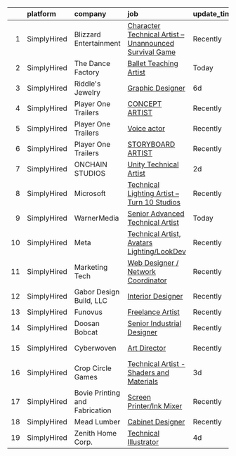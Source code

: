 

|    | platform    | company                        | job                                                                                                                                                                 | update_time   | location            |
|---:|:------------|:-------------------------------|:--------------------------------------------------------------------------------------------------------------------------------------------------------------------|:--------------|:--------------------|
|  1 | SimplyHired | Blizzard Entertainment         | [Character Technical Artist – Unannounced Survival Game](https://www.simplyhired.com/job/gC7ObN1tR-o3mWvRd_ZGyFSDOl9vU9V3acW7kSM3qrUnILMVY_OdwQ?q=technical+artist) | Recently      | Irvine, CA          |
|  2 | SimplyHired | The Dance Factory              | [Ballet Teaching Artist](https://www.simplyhired.com/job/JfKze0CrBY0M_d3i2DrVENidX8ct5JXdgR-oDIuNx7MpbisnWFXxkQ?q=technical+artist)                                 | Today         | Fairfield, CA       |
|  3 | SimplyHired | Riddle's Jewelry               | [Graphic Designer](https://www.simplyhired.com/job/63fj4dRHvIgr4WVZ6IpxHH8xWQsbBWaTk-cvH0piyIFM3ZNtTUNgBQ?q=technical+artist)                                       | 6d            | Rapid City, SD      |
|  4 | SimplyHired | Player One Trailers            | [CONCEPT ARTIST](https://www.simplyhired.com/job/NHSymmraphyw8uHdSkV5Et_VVAdt0q4UIaYh_zD91KukT2nlM8P-Uw?q=technical+artist)                                         | Recently      | Bellingham, WA      |
|  5 | SimplyHired | Player One Trailers            | [Voice actor](https://www.simplyhired.com/job/spDD-EJ3TjYBjE8eMRZ9eEmKaVlWQD6z3yRQeU5qhxOkgExTKczNWQ?q=technical+artist)                                            | Recently      | Bellingham, WA      |
|  6 | SimplyHired | Player One Trailers            | [STORYBOARD ARTIST](https://www.simplyhired.com/job/WsM3HESh11erc7gbrwmB9wOuLc4G8EpuzkIDIBZRmQv2tJ5MIdyzZQ?q=technical+artist)                                      | Recently      | Bellingham, WA      |
|  7 | SimplyHired | ONCHAIN STUDIOS                | [Unity Technical Artist](https://www.simplyhired.com/job/kqFhGfAzfnmPUFHci1dP_Qmzm67MbUEcrcpFOtYhSqKmRer482-E9Q?q=technical+artist)                                 | 2d            | Remote              |
|  8 | SimplyHired | Microsoft                      | [Technical Lighting Artist – Turn 10 Studios](https://www.simplyhired.com/job/6K-oqQKLfAp5cm1lxXk8byOsquuip_Sp-_bLh2IvC60phN56lB5y5A?q=technical+artist)            | Recently      | Redmond, WA         |
|  9 | SimplyHired | WarnerMedia                    | [Senior Advanced Technical Artist](https://www.simplyhired.com/job/1kxGifZTtO98aO3sWsGK64xugRqLrjNsPpvZdmky62TFtyObTOXhxw?q=technical+artist)                       | Today         | Carlsbad, CA        |
| 10 | SimplyHired | Meta                           | [Technical Artist, Avatars Lighting/LookDev](https://www.simplyhired.com/job/fi97us5G3Jr2OLUdIlBnIvXBI2bnLmu-2_JEYJhOIrCTcSWfnqx3Jw?q=technical+artist)             | Recently      | Remote +3 locations |
| 11 | SimplyHired | Marketing Tech                 | [Web Designer / Network Coordinator](https://www.simplyhired.com/job/gW81Z0geeoQUpacIf4GZGkCbHJVtT1BkxWuk8jRfNidjRyv8T5-9Vw?q=technical+artist)                     | Recently      | Buffalo, NY         |
| 12 | SimplyHired | Gabor Design Build, LLC        | [Interior Designer](https://www.simplyhired.com/job/vb_XrFWO4kysWplrQGv6Pl3qTddwA0SDHgWa9fkl32d7MNZtgUvQMA?q=technical+artist)                                      | Recently      | Germantown, WI      |
| 13 | SimplyHired | Funovus                        | [Freelance Artist](https://www.simplyhired.com/job/wucjFvZG2JRNmwrYnLbwDVT3_DRVHLxMd8BzmWlUbytgTfm8cythdg?q=technical+artist)                                       | Recently      | Remote              |
| 14 | SimplyHired | Doosan Bobcat                  | [Senior Industrial Designer](https://www.simplyhired.com/job/t9gcUVNdYD9rFUci2nWQrqisloKpJ2SLm-MKmhdUTxyG4kpTA2nF5A?q=technical+artist)                             | Recently      | Bismarck, ND        |
| 15 | SimplyHired | Cyberwoven                     | [Art Director](https://www.simplyhired.com/job/dMV0uo0uU67DzpofbcuaJq-M11kzfjXFd93Kxf5scsRIAa74OITYgA?q=technical+artist)                                           | Recently      | Columbia, SC        |
| 16 | SimplyHired | Crop Circle Games              | [Technical Artist - Shaders and Materials](https://www.simplyhired.com/job/9LEI-ViV5gbrNfQDkJmGZ_MRVVbhq9VWz5RpbyHFKIlg7SZAoJCoow?q=technical+artist)               | 3d            | San Francisco, CA   |
| 17 | SimplyHired | Bovie Printing and Fabrication | [Screen Printer/Ink Mixer](https://www.simplyhired.com/job/3-BVycnuNYmkD8aXHLCcg4naTezqTkPG4c1PnXR2mBv7iz91RhzgQg?q=technical+artist)                               | Recently      | Bow, NH             |
| 18 | SimplyHired | Mead Lumber                    | [Cabinet Designer](https://www.simplyhired.com/job/JOweUw_l3pDPsqtIg-3gorBXWYvW_IStT4VkQXlyHLdhruJ2QjvyDg?q=technical+artist)                                       | Recently      | Kearney, NE         |
| 19 | SimplyHired | Zenith Home Corp.              | [Technical Illustrator](https://www.simplyhired.com/job/Nk967QFP5OaObHg-OIZeGSy10oZHTlGSI4YGUDRjj1SgUvoyvAYq1A?q=technical+artist)                                  | 4d            | United States       |